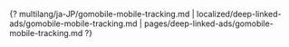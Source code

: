 {? multilang/ja-JP/gomobile-mobile-tracking.md | localized/deep-linked-ads/gomobile-mobile-tracking.md | pages/deep-linked-ads/gomobile-mobile-tracking.md ?}
